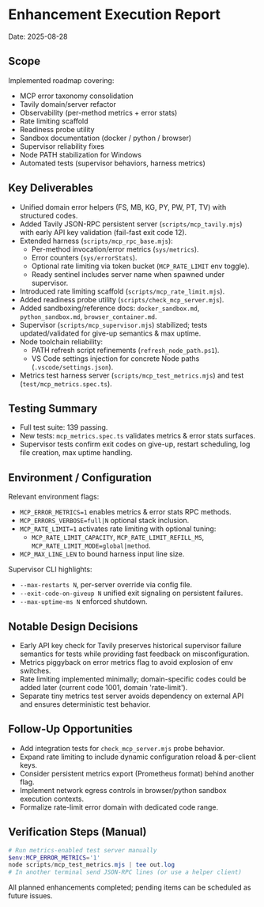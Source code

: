 # Enhancement Execution Report

Date: 2025-08-28

## Scope

Implemented roadmap covering:

- MCP error taxonomy consolidation
- Tavily domain/server refactor
- Observability (per-method metrics + error stats)
- Rate limiting scaffold
- Readiness probe utility
- Sandbox documentation (docker / python / browser)
- Supervisor reliability fixes
- Node PATH stabilization for Windows
- Automated tests (supervisor behaviors, harness metrics)

## Key Deliverables

- Unified domain error helpers (FS, MB, KG, PY, PW, PT, TV) with structured codes.
- Added Tavily JSON-RPC persistent server (`scripts/mcp_tavily.mjs`) with early API key validation (fail-fast exit code 12).
- Extended harness (`scripts/mcp_rpc_base.mjs`):
  - Per-method invocation/error metrics (`sys/metrics`).
  - Error counters (`sys/errorStats`).
  - Optional rate limiting via token bucket (`MCP_RATE_LIMIT` env toggle).
  - Ready sentinel includes server name when spawned under supervisor.
- Introduced rate limiting scaffold (`scripts/mcp_rate_limit.mjs`).
- Added readiness probe utility (`scripts/check_mcp_server.mjs`).
- Added sandboxing/reference docs: `docker_sandbox.md`, `python_sandbox.md`, `browser_container.md`.
- Supervisor (`scripts/mcp_supervisor.mjs`) stabilized; tests updated/validated for give-up semantics & max uptime.
- Node toolchain reliability:
  - PATH refresh script refinements (`refresh_node_path.ps1`).
  - VS Code settings injection for concrete Node paths (`.vscode/settings.json`).
- Metrics test harness server (`scripts/mcp_test_metrics.mjs`) and test (`test/mcp_metrics.spec.ts`).

## Testing Summary

- Full test suite: 139 passing.
- New tests: `mcp_metrics.spec.ts` validates metrics & error stats surfaces.
- Supervisor tests confirm exit codes on give-up, restart scheduling, log file creation, max uptime handling.

## Environment / Configuration

Relevant environment flags:

- `MCP_ERROR_METRICS=1` enables metrics & error stats RPC methods.
- `MCP_ERRORS_VERBOSE=full|N` optional stack inclusion.
- `MCP_RATE_LIMIT=1` activates rate limiting with optional tuning:
  - `MCP_RATE_LIMIT_CAPACITY`, `MCP_RATE_LIMIT_REFILL_MS`, `MCP_RATE_LIMIT_MODE=global|method`.
- `MCP_MAX_LINE_LEN` to bound harness input line size.

Supervisor CLI highlights:

- `--max-restarts N`, per-server override via config file.
- `--exit-code-on-giveup N` unified exit signaling on persistent failures.
- `--max-uptime-ms N` enforced shutdown.

## Notable Design Decisions

- Early API key check for Tavily preserves historical supervisor failure semantics for tests while providing fast feedback on misconfiguration.
- Metrics piggyback on error metrics flag to avoid explosion of env switches.
- Rate limiting implemented minimally; domain-specific codes could be added later (current code 1001, domain 'rate-limit').
- Separate tiny metrics test server avoids dependency on external API and ensures deterministic test behavior.

## Follow-Up Opportunities

- Add integration tests for `check_mcp_server.mjs` probe behavior.
- Expand rate limiting to include dynamic configuration reload & per-client keys.
- Consider persistent metrics export (Prometheus format) behind another flag.
- Implement network egress controls in browser/python sandbox execution contexts.
- Formalize rate-limit error domain with dedicated code range.

## Verification Steps (Manual)

```powershell
# Run metrics-enabled test server manually
$env:MCP_ERROR_METRICS='1'
node scripts/mcp_test_metrics.mjs | tee out.log
# In another terminal send JSON-RPC lines (or use a helper client)
```

All planned enhancements completed; pending items can be scheduled as future issues.
